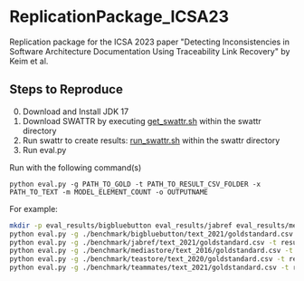 # ReplicationPackage_ICSA23
Replication package for the ICSA 2023 paper "Detecting Inconsistencies in Software Architecture Documentation Using Traceability Link Recovery" by Keim et al.

## Steps to Reproduce
0. Download and Install JDK 17
1. Download SWATTR by executing [get_swattr.sh](swattr/get_swattr.sh) within the swattr directory
2. Run swattr to create results: [run_swattr.sh](swattr/run_swattr.sh) within the swattr directory
3. Run eval.py


Run with the following command(s)

`python eval.py -g PATH_TO_GOLD -t PATH_TO_RESULT_CSV_FOLDER -x PATH_TO_TEXT -m MODEL_ELEMENT_COUNT -o OUTPUTNAME`


For example:
```bash
mkdir -p eval_results/bigbluebutton eval_results/jabref eval_results/mediastore eval_results/teastore eval_results/teammates
python eval.py -g ./benchmark/bigbluebutton/text_2021/goldstandard.csv -t results_swattr/bigbluebutton/ -o eval_results/bigbluebutton/swattr.csv -m 12 -x ./benchmark/bigbluebutton/text_2021/bigbluebutton.txt
python eval.py -g ./benchmark/jabref/text_2021/goldstandard.csv -t results_swattr/jabref/ -o eval_results/jabref/swattr.csv -m 6 -x ./benchmark/jabref/text_2021/jabref.txt
python eval.py -g ./benchmark/mediastore/text_2016/goldstandard.csv -t results_swattr/mediastore/ -o eval_results/mediastore/swattr.csv -m 14 -x ./benchmark/mediastore/text_2016/mediastore.txt 
python eval.py -g ./benchmark/teastore/text_2020/goldstandard.csv -t results_swattr/teastore/ -o eval_results/teastore/swattr.csv -m 11 -x ./benchmark/teastore/text_2020/teastore.txt 
python eval.py -g ./benchmark/teammates/text_2021/goldstandard.csv -t results_swattr/teammates/ -o eval_results/teammates/swattr.csv -m 8 -x ./benchmark/teammates/text_2021/teammates.txt 
```